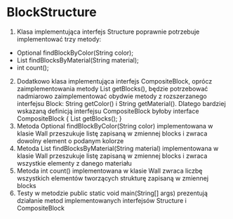 # BlockStructure
1. Klasa implementująca interfejs Structure poprawnie potrzebuje implementować trzy metody:
- Optional<Block> findBlockByColor(String color);
- List<Block> findBlocksByMaterial(String material);
- int count();
2. Dodatkowo klasa implementująca interfejs CompositeBlock, oprócz zaimplementowania metody List<Block> getBlocks(),
będzie potrzebować nadmiarowo zaimplementować obydwie metody z rozszerzanego interfejsu Block: String getColor() i String getMaterial().
Dlatego bardziej wskazaną definicją interfejsu CompositeBlock byłoby 
interface CompositeBlock {
List<Block> getBlocks();
}
3. Metoda Optional<Block> findBlockByColor(String color) implementowana w klasie Wall przeszukuje listę zapisaną w zmiennej blocks i zwraca dowolny element o podanym kolorze
4. Metoda List<Block> findBlocksByMaterial(String material) implementowana w klasie Wall przeszukuje listę zapisaną w zmiennej blocks i zwraca wszystkie elementy z danego materiału
5. Metoda int count() implementowana w klasie Wall zwraca liczbę wszystkich elementów tworzących strukturę zapisaną w zmiennej blocks
6. Testy w metodzie public static void main(String[] args) prezentują działanie metod implementowanych interfejsów Structure i CompositeBlock
